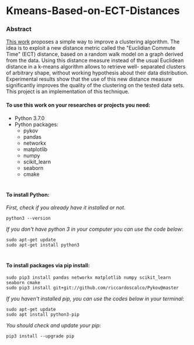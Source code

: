 # Kmeans-Based-on-ECT-Distances

### Abstract
[This work](https://perso.uclouvain.be/michel.verleysen/papers/esann05ly.pdf) proposes a simple way to improve a clustering algorithm. The idea is to exploit a new distance metric called the "Euclidian Commute Time" (ECT) distance, based on a random walk model on a graph derived from the data. Using this distance measure instead of the usual Euclidean distance in a k-means algorithm allows to retrieve well- separated clusters of arbitrary shape, without working hypothesis about their data distribution. Experimental results show that the use of this new distance measure significantly improves the quality of the clustering on the tested data sets. This project is an implementation of this technique.

#### To use this work on your researches or projects you need:
* Python 3.7.0
* Python packages:
	* pykov
	* pandas
	* networkx
	* matplotlib
	* numpy
	* scikit_learn
	* seaborn
	* cmake

#

#### To install Python:
_First, check if you already have it installed or not_.
~~~~
python3 --version
~~~~
_If you don't have python 3 in your computer you can use the code below_:
~~~~
sudo apt-get update
sudo apt-get install python3
~~~~
#

#### To install packages via pip install:
~~~~
sudo pip3 install pandas networkx matplotlib numpy scikit_learn seaborn cmake
sudo pip3 install git+git://github.com/riccardoscalco/Pykov@master
~~~~
_If you haven't installed pip, you can use the codes below in your terminal_:
~~~~
sudo apt-get update
sudo apt install python3-pip
~~~~
_You should check and update your pip_:
~~~~
pip3 install --upgrade pip
~~~~
#